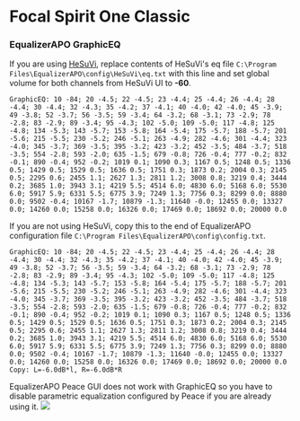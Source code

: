 # Focal Spirit One Classic
### EqualizerAPO GraphicEQ
If you are using [HeSuVi](https://sourceforge.net/projects/hesuvi/), replace contents of HeSuVi's eq file `C:\Program Files\EqualizerAPO\config\HeSuVi\eq.txt` with this line and set global volume for both channels from HeSuVi UI to **-60**.
```
GraphicEQ: 10 -84; 20 -4.5; 22 -4.5; 23 -4.4; 25 -4.4; 26 -4.4; 28 -4.4; 30 -4.4; 32 -4.3; 35 -4.2; 37 -4.1; 40 -4.0; 42 -4.0; 45 -3.9; 49 -3.8; 52 -3.7; 56 -3.5; 59 -3.4; 64 -3.2; 68 -3.1; 73 -2.9; 78 -2.8; 83 -2.9; 89 -3.4; 95 -4.3; 102 -5.0; 109 -5.0; 117 -4.8; 125 -4.8; 134 -5.3; 143 -5.7; 153 -5.8; 164 -5.4; 175 -5.7; 188 -5.7; 201 -5.6; 215 -5.5; 230 -5.2; 246 -5.1; 263 -4.9; 282 -4.6; 301 -4.4; 323 -4.0; 345 -3.7; 369 -3.5; 395 -3.2; 423 -3.2; 452 -3.5; 484 -3.7; 518 -3.5; 554 -2.8; 593 -2.0; 635 -1.5; 679 -0.8; 726 -0.4; 777 -0.2; 832 -0.1; 890 -0.4; 952 -0.2; 1019 0.1; 1090 0.3; 1167 0.5; 1248 0.5; 1336 0.5; 1429 0.5; 1529 0.5; 1636 0.5; 1751 0.3; 1873 0.2; 2004 0.3; 2145 0.5; 2295 0.6; 2455 1.1; 2627 1.3; 2811 1.2; 3008 0.8; 3219 0.4; 3444 0.2; 3685 1.0; 3943 3.1; 4219 5.5; 4514 6.0; 4830 6.0; 5168 6.0; 5530 6.0; 5917 5.9; 6331 5.5; 6775 3.9; 7249 1.3; 7756 0.3; 8299 0.0; 8880 0.0; 9502 -0.4; 10167 -1.7; 10879 -1.3; 11640 -0.0; 12455 0.0; 13327 0.0; 14260 0.0; 15258 0.0; 16326 0.0; 17469 0.0; 18692 0.0; 20000 0.0
```
If you are not using HeSuVi, copy this to the end of EqualizerAPO configuration file `C:\Program Files\EqualizerAPO\config\config.txt`.
```
GraphicEQ: 10 -84; 20 -4.5; 22 -4.5; 23 -4.4; 25 -4.4; 26 -4.4; 28 -4.4; 30 -4.4; 32 -4.3; 35 -4.2; 37 -4.1; 40 -4.0; 42 -4.0; 45 -3.9; 49 -3.8; 52 -3.7; 56 -3.5; 59 -3.4; 64 -3.2; 68 -3.1; 73 -2.9; 78 -2.8; 83 -2.9; 89 -3.4; 95 -4.3; 102 -5.0; 109 -5.0; 117 -4.8; 125 -4.8; 134 -5.3; 143 -5.7; 153 -5.8; 164 -5.4; 175 -5.7; 188 -5.7; 201 -5.6; 215 -5.5; 230 -5.2; 246 -5.1; 263 -4.9; 282 -4.6; 301 -4.4; 323 -4.0; 345 -3.7; 369 -3.5; 395 -3.2; 423 -3.2; 452 -3.5; 484 -3.7; 518 -3.5; 554 -2.8; 593 -2.0; 635 -1.5; 679 -0.8; 726 -0.4; 777 -0.2; 832 -0.1; 890 -0.4; 952 -0.2; 1019 0.1; 1090 0.3; 1167 0.5; 1248 0.5; 1336 0.5; 1429 0.5; 1529 0.5; 1636 0.5; 1751 0.3; 1873 0.2; 2004 0.3; 2145 0.5; 2295 0.6; 2455 1.1; 2627 1.3; 2811 1.2; 3008 0.8; 3219 0.4; 3444 0.2; 3685 1.0; 3943 3.1; 4219 5.5; 4514 6.0; 4830 6.0; 5168 6.0; 5530 6.0; 5917 5.9; 6331 5.5; 6775 3.9; 7249 1.3; 7756 0.3; 8299 0.0; 8880 0.0; 9502 -0.4; 10167 -1.7; 10879 -1.3; 11640 -0.0; 12455 0.0; 13327 0.0; 14260 0.0; 15258 0.0; 16326 0.0; 17469 0.0; 18692 0.0; 20000 0.0
Copy: L=-6.0dB*l, R=-6.0dB*R
```
EqualizerAPO Peace GUI does not work with GraphicEQ so you have to disable parametric equalization configured by Peace if you are already using it.
![](https://raw.githubusercontent.com/jaakkopasanen/AutoEq/master/results/Innerfidelity%202017/innerfidelity/onear/Focal%20Spirit%20One%20Classic/Focal%20Spirit%20One%20Classic.png)
